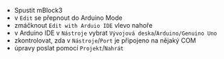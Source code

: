 - Spustit mBlock3
- v `Edit` se přepnout do Arduino Mode
- zmáčknout `Edit with Arduio IDE` vlevo nahoře
- v Arduino IDE v `Nástroje` vybrat `Vývojová deska`/`Arduino/Genuino Uno`
- zkontrolovat, zda v `Nástroje`/`Port` je připojeno na nějaký COM
- úpravy poslat pomocí `Projekt`/`Nahrát`

